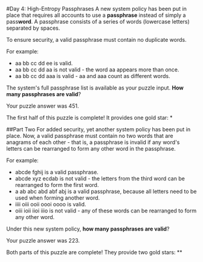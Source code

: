 #Day 4: High-Entropy Passphrases
A new system policy has been put in place that requires all accounts to use a **passphrase** instead of simply a 
pass**word**. A passphrase consists of a series of words (lowercase letters) separated by spaces.

To ensure security, a valid passphrase must contain no duplicate words.

For example:

* aa bb cc dd ee is valid.
* aa bb cc dd aa is not valid - the word aa appears more than once.
* aa bb cc dd aaa is valid - aa and aaa count as different words.

The system's full passphrase list is available as your puzzle input. **How many passphrases are valid**?

Your puzzle answer was 451.

The first half of this puzzle is complete! It provides one gold star: *

##Part Two
For added security, yet another system policy has been put in place. Now, a valid passphrase must contain no 
two words that are anagrams of each other - that is, a passphrase is invalid if any word's letters can be 
rearranged to form any other word in the passphrase.

For example:

* abcde fghij is a valid passphrase.
* abcde xyz ecdab is not valid - the letters from the third word can be rearranged to form the first word.
* a ab abc abd abf abj is a valid passphrase, because all letters need to be used when forming another word.
* iiii oiii ooii oooi oooo is valid.
* oiii ioii iioi iiio is not valid - any of these words can be rearranged to form any other word.

Under this new system policy, **how many passphrases are valid**?

Your puzzle answer was 223.

Both parts of this puzzle are complete! They provide two gold stars: **